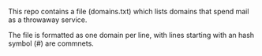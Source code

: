 This repo contains a file (domains.txt) which lists domains that spend mail as a throwaway service.

The file is formatted as one domain per line, with lines starting with an hash symbol (#) are commnets.
